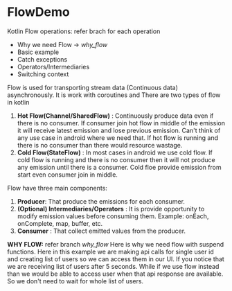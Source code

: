 # FlowDemo
Kotlin Flow operations: refer brach for each operation
<ul>
<li>Why we need Flow -> <i>why_flow</i></li>
<li>Basic example</li>
<li>Catch exceptions</li>
<li>Operators/Intermediaries</li>
<li>Switching context</li>
</ul>


 Flow is used for transporting stream data (Continuous data) asynchronously. It is work with coroutines and
 There are two types of flow in kotlin
  1) <b>Hot Flow(Channel/SharedFlow)</b> : Continuously produce data even if there is no consumer. If consumer join hot flow in middle of the emission it will receive latest emission and lose previous emission. Can't think of any use case in android where we need that. If hot flow is running and there is no consumer than there would resource wastage.
 2) <b>Cold Flow(StateFlow)</b> : In most cases in android we use cold flow. If cold flow is running and there is no consumer then it will not produce any emission until there is a consumer. Cold floe provide emission from start even consumer join in middle.
 
 Flow have three main components:
 1) <b>Producer</b>: That produce the emissions for each consumer.
 2) <b>(Optional) Intermediaries/Operators</b> : It is provide opportunity to modify emission values before consuming them. Example: onEach, onComplete, map, buffer, etc.
 3) <b>Consumer</b> : That collect emitted values from the producer.
 

<b>WHY FLOW:</b> refer branch <i>why_flow</i>
Here is why we need flow with suspend functions. Here in this example we are making api calls for single user id and creating list of users so we can access them in our UI.
If you notice that we are receiving list of users after 5 seconds. While if we use flow instead than we would be able to access user when that api response are available. So we don't need to wait for whole list of users.
